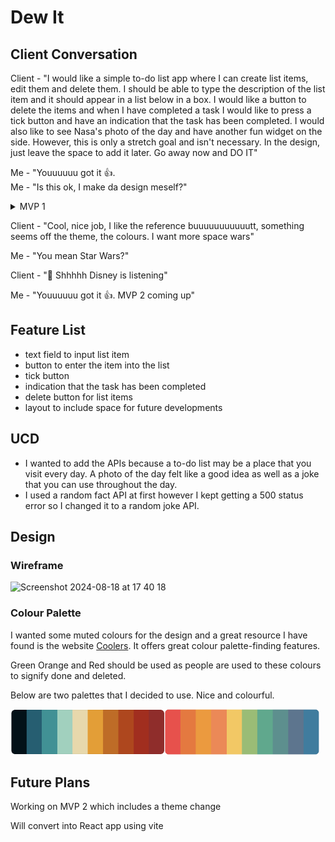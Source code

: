 # Dew It

## Client Conversation

Client - "I would like a simple to-do list app where I can create list items, edit them and delete them. I should be able to type the description of the list item and it should appear in a list below in a box. I would like a button to delete the items and when I have completed a task I would like to press a tick button and have an indication that the task has been completed. 
I would also like to see Nasa's photo of the day and have another fun widget on the side. However, this is only a stretch goal and isn't necessary. In the design, just leave the space to add it later.
Go away now and DO IT"

Me - "Youuuuuu got it 👍.
<br>
Me - "Is this ok, I make da design meself?"
<details>
  <summary>MVP 1</summary>
<img width="100%" alt="MVP 1" src="https://github.com/user-attachments/assets/e9949250-e29f-4d1f-977f-c7f804420287">
</details>

Client - "Cool, nice job, I like the reference buuuuuuuuuuutt, something seems off the theme, the colours. I want more space wars"

Me - "You mean Star Wars?"

Client - "🤫 Shhhhh Disney is listening"

Me - "Youuuuuu got it 👍. MVP 2 coming up"

## Feature List

- text field to input list item
- button to enter the item into the list
- tick button
- indication that the task has been completed
- delete button for list items
- layout to include space for future developments

## UCD

- I wanted to add the APIs because a to-do list may be a place that you visit every day. A photo of the day felt like a good idea as well as a joke that you can use throughout the day.
- I used a random fact API at first however I kept getting a 500 status error so I changed it to a random joke API.

## Design

### Wireframe
<img width="500" alt="Screenshot 2024-08-18 at 17 40 18" src="https://github.com/user-attachments/assets/c598e508-d65c-428c-bbf6-4c65ce7cb7a9">

### Colour Palette

I wanted some muted colours for the design and a great resource I have found is the website [Coolers](https://coolors.co/). It offers great colour palette-finding features.

Green Orange and Red should be used as people are used to these colours to signify done and deleted. 

Below are two palettes that I decided to use. Nice and colourful.

<img width="49%" src="/ReadMe%20Images/Palette-1.png" /><img width="49%" src="/ReadMe%20Images/Palette-2.png" />

## Future Plans

Working on MVP 2 which includes a theme change

Will convert into React app using vite


